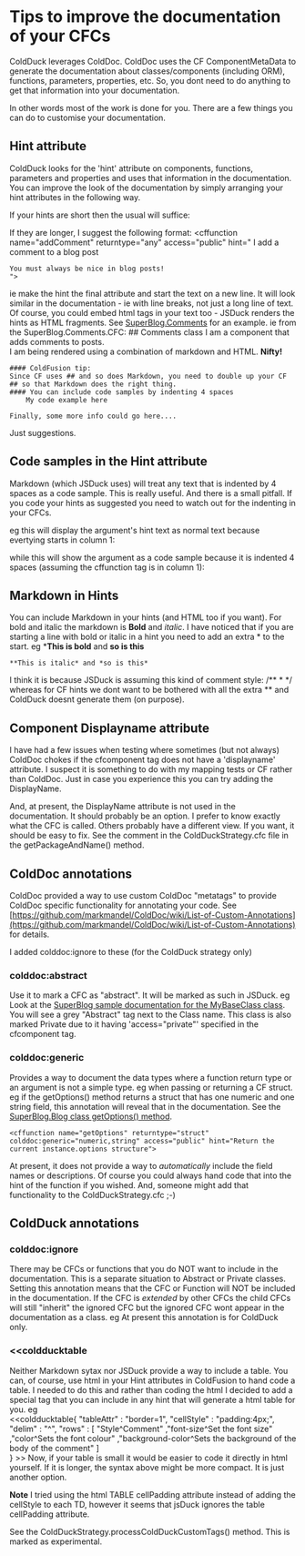 # Tips to improve the documentation of your CFCs

ColdDuck leverages ColdDoc. ColdDoc uses the CF ComponentMetaData to generate the documentation about classes/components (including ORM), functions, parameters, properties, etc. So, you dont need to do anything to get that information into your documentation. 

In other words most of the work is done for you. There are a few things you can do to customise your documentation.

## Hint attribute
ColdDuck looks for the 'hint' attribute on components, functions, parameters and properties and uses that information in the documentation. You can improve the look of the documentation by simply arranging your hint attributes in the following way.

If your hints are short then the usual will suffice:
	<cfargument name="commentText" required="yes" hint="The comment text">

If they are longer, I suggest the following format:
	<cffunction name="addComment" returntype="any" access="public" hint="
	I add a comment to a blog post
		 
	You must always be nice in blog posts!	
	">
ie make the hint the final attribute and start the text on a new line. It will look similar in the documentation - ie with line breaks, not just a long line of text. Of course, you could embed html tags in your text too - JSDuck renders the hints as HTML fragments. See [SuperBlog.Comments](../samples/superblogdocs/#!/api/SuperBlog.Comments) for an example. ie from the SuperBlog.Comments.CFC:
	## Comments class
	I am a component that adds comments to posts.<br>I am being rendered using a combination of markdown and HTML. **Nifty!**
		
	#### ColdFusion tip:
	Since CF uses ## and so does Markdown, you need to double up your CF ## so that Markdown does the right thing.
	#### You can include code samples by indenting 4 spaces
	    My code example here
	
	Finally, some more info could go here....
			
Just suggestions.
## Code samples in the Hint attribute
Markdown (which JSDuck uses) will treat any text that is indented by 4 spaces as a code sample. This is really useful. And there is a small pitfall. If you code your hints as suggested you need to watch out for the indenting in your CFCs. 

eg this will display the argument's hint text as normal text because evertying starts in column 1:
	<cffunction name="myClass" returntype="any" access="public" hint="
	My hint text ...
	">
	<cfargument name="myArgument" type="string" required="yes" hint="
	My argument text	
	">
	</cffunction>

while this will show the argument as a code sample because it is indented 4 spaces (assuming the cffunction tag is in column 1):
	<cffunction name="myClass" returntype="any" access="public" hint="
	My hint text ...
	">
		<cfargument name="myArgument" type="string" required="yes" hint="
		My argument text	
		">
	</cffunction>

## Markdown in Hints
You can include Markdown in your hints (and HTML too if you want). For bold and italic the markdown is **Bold** and *italic*. I have noticed that if you are starting a line with bold or italic in a hint you need to add an extra * to the start.
eg
	***This is bold** and **so is this**
	
	**This is italic* and *so is this* 

I think it is because JSDuck is assuming this kind of comment style:
	/**
	 * 
	 */
whereas for CF hints we dont want to be bothered with all the extra ** and ColdDuck doesnt generate them (on purpose).
 
## Component Displayname attribute
I have had a few issues when testing where sometimes (but not always) ColdDoc chokes if the cfcomponent tag does not have a 'displayname' attribute. I suspect it is something to do with my mapping tests or CF rather than ColdDoc. Just in case you experience this you can try adding the DisplayName.

And, at present, the DisplayName attribute is not used in the documentation. It should probably be an option. I prefer to know exactly what the CFC is called. Others probably have a different view. If you want, it should be easy to fix. See the comment in the ColdDuckStrategy.cfc file in the getPackageAndName() method. 
 
## ColdDoc annotations
ColdDoc provided a way to use custom ColdDoc "metatags" to provide ColdDoc specific functionality for annotating your code. See [https://github.com/markmandel/ColdDoc/wiki/List-of-Custom-Annotations](https://github.com/markmandel/ColdDoc/wiki/List-of-Custom-Annotations) for details.

I added colddoc:ignore to these (for the ColdDuck strategy only) 

### colddoc:abstract
Use it to mark a CFC as "abstract". It will be marked as such in JSDuck.
eg
	<cfcomponent displayname="MyBaseClass" colddoc:abstract="true" access="private" hint="I am the base class.">
Look at the [SuperBlog sample documentation for the MyBaseClass class](../samples/superblogdocs/#!/api/SuperBlog.MyBaseClass). You will see a grey "Abstract" tag next to the Class name. This class is also marked Private due to it having 'access="private"' specified in the cfcomponent tag.
### colddoc:generic
Provides a way to document the data types where a function return type or an argument is not a simple type. eg when passing or returning a CF struct.
eg if the getOptions() method returns a struct that has one numeric and one string field, this annotation will reveal that in the documentation. See the [SuperBlog.Blog class getOptions() method](../samples/superblogdocs/#!/api/SuperBlog.Blog-method-getOptions).

	<cffunction name="getOptions" returntype="struct" colddoc:generic="numeric,string" access="public" hint="Return the current instance.options structure">
At present, it does not provide a way to *automatically* include the field names or descriptions. Of course you could always hand code that into the hint of the function if you wished. And, someone might add that functionality to the ColdDuckStrategy.cfc ;-)

## ColdDuck annotations
### colddoc:ignore
There may be CFCs or functions that you do NOT want to include in the documentation. This is a separate situation to Abstract or Private classes. Setting this annotation means that the CFC or Function will NOT be included in the documentation. If the CFC is *extended* by other CFCs the child CFCs will still "inherit" the ignored CFC but the ignored CFC wont appear in the documentation as a class.
eg
	<cfcomponent displayname="Secret" extends="MyBaseClass" colddoc:ignore hint="My secret CFC">
At present this annotation is for ColdDuck only.

### <<coldducktable
Neither Markdown sytax nor JSDuck provide a way to include a table. You can, of course, use html in your Hint attributes in ColdFusion to hand code a table. I needed to do this and rather than coding the html I decided to add a special tag that you can include in any hint that will generate a html table for you.
eg  
	<<coldducktable{
		"tableAttr" : "border=1",
		"cellStyle"	: "padding:4px;",
		"delim"		: "^",
		"rows"		: [
			 "Style^Comment"
			,"font-size^Set the font size"
			,"color^Sets the font colour"
			,"background-color^Sets the background of the body of the comment"
		]						
	}
	>>
Now, if your table is small it would be easier to code it directly in html yourself. If it is longer, the syntax above might be more compact. It is just another option.

**Note** I tried using the html TABLE cellPadding attribute instead of adding the cellStyle to each TD, however it seems that jsDuck ignores the table cellPadding attribute.

See the ColdDuckStrategy.processColdDuckCustomTags() method. This is marked as experimental. 
 